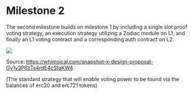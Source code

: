 # Milestone 2

The second milestone builds on milestone 1 by including a single slot proof voting strategy, an execution strategy utilizing a Zodiac module on L1, and finally an L1 voting contract and a corresponding auth contract on L2. 

![](./Milestone-2-Architecture.png)

Source: https://whimsical.com/snapshot-x-design-proposal-Gy1y3P6zTs4rdE4cStaKW4


(The standard strategy that will enable voting power to be found via the balances of erc20 and erc721 tokens)
